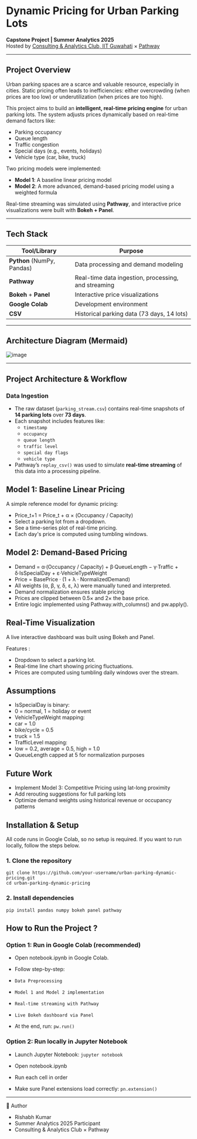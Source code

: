 #  Dynamic Pricing for Urban Parking Lots

**Capstone Project | Summer Analytics 2025**  
Hosted by [Consulting & Analytics Club, IIT Guwahati](https://www.caciitg.com/) × [Pathway](https://pathway.com)

---

##  Project Overview

Urban parking spaces are a scarce and valuable resource, especially in cities. Static pricing often leads to inefficiencies: either overcrowding (when prices are too low) or underutilization (when prices are too high).  

This project aims to build an **intelligent, real-time pricing engine** for urban parking lots. The system adjusts prices dynamically based on real-time demand factors like:

- Parking occupancy
- Queue length
- Traffic congestion
- Special days (e.g., events, holidays)
- Vehicle type (car, bike, truck)

Two pricing models were implemented:
- **Model 1**: A baseline linear pricing model
- **Model 2**: A more advanced, demand-based pricing model using a weighted formula

Real-time streaming was simulated using **Pathway**, and interactive price visualizations were built with **Bokeh + Panel**.

---

##  Tech Stack

| Tool/Library | Purpose |
|--------------|---------|
| **Python** (NumPy, Pandas) | Data processing and demand modeling |
| **Pathway** | Real-time data ingestion, processing, and streaming |
| **Bokeh** + **Panel** | Interactive price visualizations |
| **Google Colab** | Development environment |
| **CSV** | Historical parking data (73 days, 14 lots) |

---

##  Architecture Diagram (Mermaid)

![image](https://github.com/user-attachments/assets/f212536e-f55e-458b-9577-449594110b29)

---
##  Project Architecture & Workflow

###  **Data Ingestion**
- The raw dataset (`parking_stream.csv`) contains real-time snapshots of **14 parking lots** over **73 days**.
- Each snapshot includes features like:
  - `timestamp`
  - `occupancy`
  - `queue length`
  - `traffic level`
  - `special day flags`
  - `vehicle type`
- Pathway’s `replay_csv()` was used to simulate **real-time streaming** of this data into a processing pipeline.

## Model 1: Baseline Linear Pricing
A simple reference model for dynamic pricing:

- Price_t+1 = Price_t + α × (Occupancy / Capacity)
- Select a parking lot from a dropdown.
- See a time-series plot of real-time pricing.
- Each day's price is computed using tumbling windows.

## Model 2: Demand-Based Pricing
- Demand = α·(Occupancy / Capacity) + β·QueueLength − γ·Traffic + δ·IsSpecialDay + ε·VehicleTypeWeight
- Price = BasePrice · (1 + λ · NormalizedDemand)
- All weights (α, β, γ, δ, ε, λ) were manually tuned and interpreted.
- Demand normalization ensures stable pricing
- Prices are clipped between 0.5× and 2× the base price.
- Entire logic implemented using Pathway.with_columns() and pw.apply().

## Real-Time Visualization
A live interactive dashboard was built using Bokeh and Panel.

Features : 
- Dropdown to select a parking lot.
- Real-time line chart showing pricing fluctuations.
- Prices are computed using tumbling daily windows over the stream.

## Assumptions
  - IsSpecialDay is binary:
  - 0 = normal, 1 = holiday or event
  - VehicleTypeWeight mapping:
  - car = 1.0
  - bike/cycle = 0.5
  - truck = 1.5
  - TrafficLevel mapping:
  - low = 0.2, average = 0.5, high = 1.0
  - QueueLength capped at 5 for normalization purposes

## Future Work
- Implement Model 3: Competitive Pricing using lat-long proximity
- Add rerouting suggestions for full parking lots
- Optimize demand weights using historical revenue or occupancy patterns

##  Installation & Setup

All code runs in Google Colab, so no setup is required.
If you want to run locally, follow the steps below.

### **1. Clone the repository**
```
git clone https://github.com/your-username/urban-parking-dynamic-pricing.git
cd urban-parking-dynamic-pricing
```

### **2. Install dependencies**
```
pip install pandas numpy bokeh panel pathway
```

## How to Run the Project ? 
### **Option 1: Run in Google Colab (recommended)**
- Open notebook.ipynb in Google Colab.
- Follow step-by-step:
 - `Data Preprocessing`
 - `Model 1 and Model 2 implementation`
 - `Real-time streaming with Pathway`
 - `Live Bokeh dashboard via Panel`

- At the end, run:
   ```pw.run()```

### **Option 2: Run locally in Jupyter Notebook**
- Launch Jupyter Notebook:
  ```jupyter notebook```

- Open notebook.ipynb
- Run each cell in order
- Make sure Panel extensions load correctly:
  ```pn.extension()```
    
---
👤 Author
- Rishabh Kumar
- Summer Analytics 2025 Participant
- Consulting & Analytics Club × Pathway
